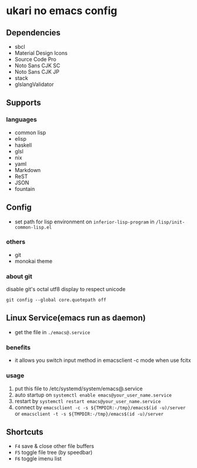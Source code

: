 # ukari no emacs config

## Dependencies
- sbcl
- Material Design Icons
- Source Code Pro
- Noto Sans CJK SC
- Noto Sans CJK JP
- stack
- glslangValidator

## Supports

### languages
- common lisp
- elisp
- haskell
- glsl
- nix
- yaml
- Markdown
- ReST
- JSON
- fountain

## Config
- set path for lisp environment on `inferior-lisp-program` in `/lisp/init-common-lisp.el`

### others
- git
- monokai theme

### about git
disable git's octal utf8 display to respect unicode

``` shell
git config --global core.quotepath off
```

## Linux Service(emacs run as daemon)
- get the file in `./emacs@.service`

### benefits
- it allows you switch input method in emacsclient -c mode when use fcitx

### usage
1. put this file to /etc/systemd/system/emacs@.service
2. auto startup on `systemctl enable emacs@your_user_name.service`
3. restart by `systemctl restart emacs@your_user_name.service`
4. connect by `emacsclient -c -s ${TMPDIR:-/tmp}/emacs$(id -u)/server` or `emacsclient -t -s ${TMPDIR:-/tmp}/emacs$(id -u)/server`

## Shortcuts
- `F4` save & close other file buffers
- `F5` toggle file tree (by speedbar)
- `F6` toggle imenu list
